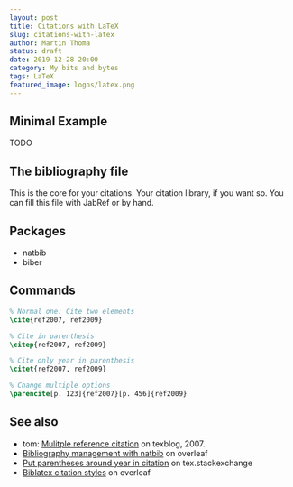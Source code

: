 ```yaml
---
layout: post
title: Citations with LaTeX
slug: citations-with-latex
author: Martin Thoma
status: draft
date: 2019-12-28 20:00
category: My bits and bytes
tags: LaTeX
featured_image: logos/latex.png
---
```


## Minimal Example

TODO

## The bibliography file

This is the core for your citations. Your citation library, if you want so.
You can fill this file with JabRef or by hand.

## Packages

* natbib
* biber

## Commands

```tex
% Normal one: Cite two elements
\cite{ref2007, ref2009}

% Cite in parenthesis
\citep{ref2007, ref2009}

% Cite only year in parenthesis
\citet{ref2007, ref2009}

% Change multiple options
\parencite[p. 123]{ref2007}[p. 456]{ref2009}
```


## See also

* tom: [Mulitple reference citation](https://texblog.org/2007/05/28/mulitple-reference-citation/) on texblog, 2007.
* [Bibliography management with natbib](https://da.overleaf.com/learn/latex/Bibliography_management_with_natbib) on overleaf
* [Put parentheses around year in citation](https://tex.stackexchange.com/q/104518/5645) on tex.stackexchange
* [Biblatex citation styles](https://www.overleaf.com/learn/latex/Biblatex_citation_styles) on overleaf
